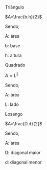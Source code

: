 Triângulo


$A=\frac{b.h}{2}$

Sendo;

A: área 

b: base 

h: altura

Quadrado


$A=L^{2}$

Sendo;

A: área 

L: lado

Losango 


$A=\frac{D.d}{2}$

Sendo;

A: área 

D: diagonal maior

d: diagonal menor
